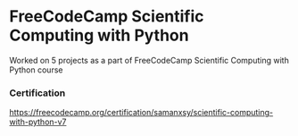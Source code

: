 # FreeCodeCamp Scientific Computing with Python
Worked on 5 projects as a part of FreeCodeCamp Scientific Computing with Python course

### Certification
https://freecodecamp.org/certification/samanxsy/scientific-computing-with-python-v7
